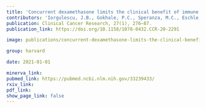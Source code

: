 ```yaml
---
title: 'Concurrent dexamethasone limits the clinical benefit of immune checkpoint blockade in glioblastoma.'
contributors: 'Iorgulescu, J.B., Gokhale, P.C., Speranza, M.C., Eschle, B.K., Poitras, M.J., Wilkens, M.K., Soroko, K.M., ... Reardon, D.A. (2021).'
publication: Clinical Cancer Research, 27(1), 276–87.
publication_link: https://doi.org/10.1158/1078-0432.CCR-20-2291

image: publications/concurrent-dexamethasone-limits-the-clinical-benefit-of-immune-checkpoint-blockade-in-glioblastoma.PNG

group: harvard

date: 2021-01-01

minerva_link:
pubmed_link: https://pubmed.ncbi.nlm.nih.gov/33239433/
rxiv_link:
pdf_link:
show_page_link: false
---
```

